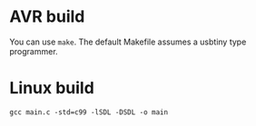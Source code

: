 # AVR build

You can use `make`. The default Makefile assumes a usbtiny type programmer.

# Linux build

`gcc main.c -std=c99 -lSDL -DSDL -o main`

